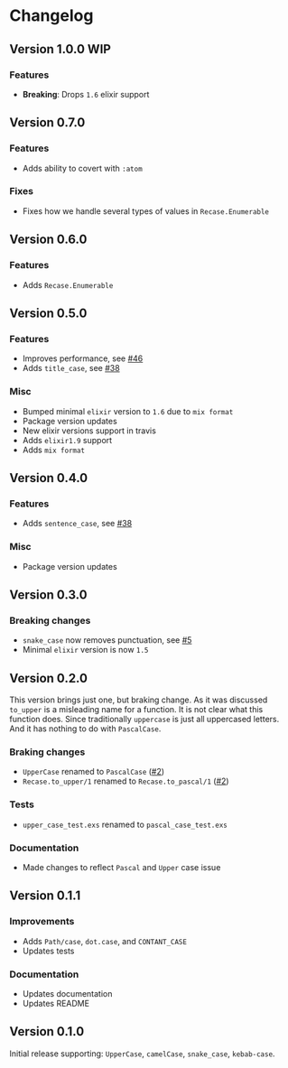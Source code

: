 # Changelog


## Version 1.0.0 WIP

### Features

- **Breaking**: Drops `1.6` elixir support


## Version 0.7.0

### Features

- Adds ability to covert with `:atom`

### Fixes

- Fixes how we handle several types of values in `Recase.Enumerable`


## Version 0.6.0

### Features

- Adds `Recase.Enumerable`


## Version 0.5.0

### Features

- Improves performance, see [#46](https://github.com/sobolevn/recase/pull/46)
- Adds `title_case`, see [#38](https://github.com/sobolevn/recase/pull/39)

### Misc

- Bumped minimal `elixir` version to `1.6` due to `mix format`
- Package version updates
- New elixir versions support in travis
- Adds `elixir1.9` support
- Adds `mix format`


## Version 0.4.0

### Features

- Adds `sentence_case`, see [#38](https://github.com/sobolevn/recase/pull/38)

### Misc

- Package version updates


## Version 0.3.0

### Breaking changes

- `snake_case` now removes punctuation, see [#5](https://github.com/sobolevn/recase/issues/5)
- Minimal `elixir` version is now `1.5`


## Version 0.2.0

This version brings just one, but braking change. As it was discussed `to_upper` is a misleading name for a function. It is not clear what this function does. Since traditionally `uppercase` is just all uppercased letters. And it has nothing to do with `PascalCase`.

### Braking changes

- `UpperCase` renamed to `PascalCase` ([#2](https://github.com/sobolevn/recase/issues/2))
- `Recase.to_upper/1` renamed to `Recase.to_pascal/1` ([#2](https://github.com/sobolevn/recase/issues/2))

### Tests

- `upper_case_test.exs` renamed to `pascal_case_test.exs`

### Documentation

- Made changes to reflect `Pascal` and `Upper` case issue


## Version 0.1.1

### Improvements

- Adds `Path/case`, `dot.case`, and `CONTANT_CASE`
- Updates tests

### Documentation

- Updates documentation
- Updates README


## Version 0.1.0

Initial release supporting: `UpperCase`, `camelCase`, `snake_case`, `kebab-case`.
